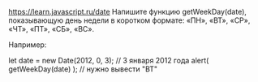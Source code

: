https://learn.javascript.ru/date
Напишите функцию getWeekDay(date), показывающую день недели в коротком формате: «ПН», «ВТ», «СР», «ЧТ», «ПТ», «СБ», «ВС».

Например:

let date = new Date(2012, 0, 3);  // 3 января 2012 года
alert( getWeekDay(date) );        // нужно вывести "ВТ"
